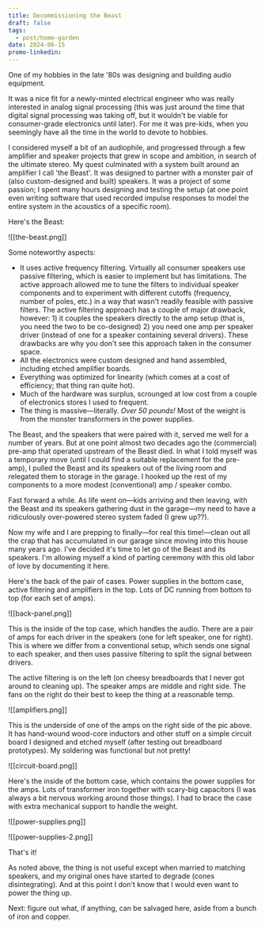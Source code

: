 ```yaml
---
title: Decommissioning the Beast
draft: false
tags:
  - post/home-garden
date: 2024-06-15
promo-linkedin:
---
```

One of my hobbies in the late '80s was designing and building audio equipment.

It was a nice fit for a newly-minted electrical engineer who was really interested in analog signal processing (this was just around the time that digital signal processing was taking off, but it wouldn't be viable for consumer-grade electronics until later). For me it was pre-kids, when you seemingly have all the time in the world to devote to hobbies.

I considered myself a bit of an audiophile, and progressed through a few amplifier and speaker projects that grew in scope and ambition, in search of the ultimate stereo. My quest culminated with a system built around an amplifier I call 'the Beast'. It was designed to partner with a monster pair of (also custom-designed and built) speakers. It was a project of some passion; I spent many hours designing and testing the setup (at one point even writing software that used recorded impulse responses to model the entire system in the acoustics of a specific room).

Here's the Beast:

![[the-beast.png]]

Some noteworthy aspects:
- It uses active frequency filtering. Virtually all consumer speakers use passive filtering, which is easier to implement but has limitations. The active approach allowed me to tune the filters to individual speaker components and to experiment with different cutoffs (frequency, number of poles, etc.) in a way that wasn't readily feasible with passive filters. The active filtering approach has a couple of major drawback, however: 1) it couples the speakers directly to the amp setup (that is, you need the two to be co-designed) 2) you need one amp per speaker driver (instead of one for a speaker containing several drivers). These drawbacks are why you don't see this approach taken in the consumer space.
- All the electronics were custom designed and hand assembled, including etched amplifier boards.
- Everything was optimized for linearity (which comes at a cost of efficiency; that thing ran quite hot).
- Much of the hardware was surplus, scrounged at low cost from a couple of electronics stores I used to frequent.
- The thing is massive—literally. *Over 50 pounds!* Most of the weight is from the monster transformers in the power supplies.

The Beast, and the speakers that were paired with it, served me well for a number of years. But at one point almost two decades ago the (commercial) pre-amp that operated upstream of the Beast died. In what I told myself was a temporary move (until I could find a suitable replacement for the pre-amp), I pulled the Beast and its speakers out of the living room and relegated them to storage in the garage. I hooked up the rest of my components to a more modest (conventional) amp / speaker combo.

Fast forward a while. As life went on—kids arriving and then leaving, with the Beast and its speakers gathering dust in the garage—my need to have a ridiculously over-powered stereo system faded (I grew up??).

Now my wife and I are prepping to finally—for real this time!—clean out all the crap that has accumulated in our garage since moving into this house many years ago. I've decided it's time to let go of the Beast and its speakers. I'm allowing myself a kind of parting ceremony with this old labor of love by documenting it here.

Here's the back of the pair of cases. Power supplies in the bottom case, active filtering and amplifiers in the top. Lots of DC running from bottom to top (for each set of amps).


![[back-panel.png]]


This is the inside of the top case, which handles the audio. There are a pair of amps for each driver in the speakers (one for left speaker, one for right). This is where we differ from a conventional setup, which sends one signal to each speaker, and then uses passive filtering to split the signal between drivers.

The active filtering is on the left (on cheesy breadboards that I never got around to cleaning up). The speaker amps are middle and right side. The fans on the right do their best to keep the thing at a reasonable temp.

![[amplifiers.png]]


This is the underside of one of the amps on the right side of the pic above. It has hand-wound wood-core inductors and other stuff on a simple circuit board I designed and etched myself (after testing out breadboard prototypes). My soldering was functional but not pretty!

![[circuit-board.png]]


Here's the inside of the bottom case, which contains the power supplies for the amps. Lots of transformer iron together with scary-big capacitors (I was always a bit nervous working around those things). I had to brace the case with extra mechanical support to handle the weight.

![[power-supplies.png]]


![[power-supplies-2.png]]

That's it!

As noted above, the thing is not useful except when married to matching speakers, and my original ones have started to degrade (cones disintegrating). And at this point I don't know that I would even want to power the thing up.

Next: figure out what, if anything, can be salvaged here, aside from a bunch of iron and copper.
